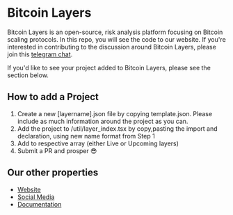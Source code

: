 # Bitcoin Layers

Bitcoin Layers is an open-source, risk analysis platform focusing on Bitcoin scaling protocols. In this repo, you will see the code to our website. If you're interested in contributing to the discussion around Bitcoin Layers, please join this [telegram chat](https://t.me/+8rv-1I2gkmQ4ZmJh).

If you'd like to see your project added to Bitcoin Layers, please see the section below.

## How to add a Project

1. Create a new [layername].json file by copying template.json. Please include as much information around the project as you can.
2. Add the project to /util/layer_index.tsx by copy,pasting the import and declaration, using new name format from Step 1
3. Add to respective array (either Live or Upcoming layers)
4. Submit a PR and prosper 😎

## Our other properties

- [Website](https://bitcoinlayers.org)
- [Social Media](https://twitter.com/bitcoinlayers)
- [Documentation](https://bitcoin-layers.gitbook.io/bitcoin-layers)
